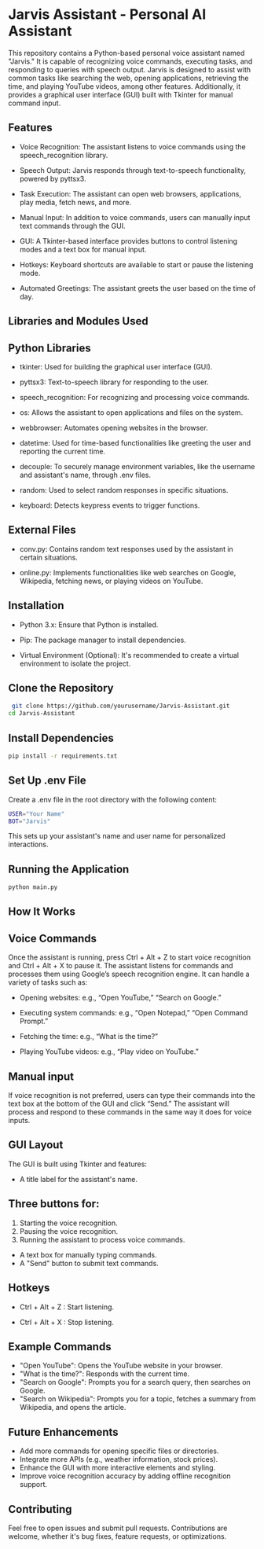 
# Jarvis Assistant - Personal AI Assistant

This repository contains a Python-based personal voice assistant named "Jarvis." It is capable of recognizing voice commands, executing tasks, and responding to queries with speech output. Jarvis is designed to assist with common tasks like searching the web, opening applications, retrieving the time, and playing YouTube videos, among other features. Additionally, it provides a graphical user interface (GUI) built with Tkinter for manual command input.


## Features

- Voice Recognition: The assistant listens to voice commands using the speech_recognition library.

- Speech Output: Jarvis responds through text-to-speech functionality, powered by pyttsx3.

- Task Execution: The assistant can open web browsers, applications, play media, fetch news, and more.

- Manual Input: In addition to voice commands, users can manually input text commands through the GUI.

- GUI: A Tkinter-based interface provides buttons to control listening modes and a text box for manual input.

- Hotkeys: Keyboard shortcuts are available to start or pause the listening mode.

- Automated Greetings: The assistant greets the user based on the time of day.


## Libraries and Modules Used
## Python Libraries

- tkinter: Used for building the graphical user interface (GUI).

- pyttsx3: Text-to-speech library for responding to the user.

- speech_recognition: For recognizing and processing voice commands.

- os: Allows the assistant to open applications and files on the system.

- webbrowser: Automates opening websites in the browser.

- datetime: Used for time-based functionalities like greeting the user and reporting the current time.

- decouple: To securely manage environment variables, like the username and assistant's name, through .env files.

- random: Used to select random responses in specific situations.

- keyboard: Detects keypress events to trigger functions.
## External Files
- conv.py: Contains random text responses used by the assistant in certain situations.

- online.py: Implements functionalities like web searches on Google, Wikipedia, fetching news, or playing videos on YouTube.

## Installation
- Python 3.x: Ensure that Python is installed.

- Pip: The package manager to install dependencies.

- Virtual Environment (Optional): It's recommended to create a virtual environment to isolate the project.
## Clone the Repository

```bash
 git clone https://github.com/yourusername/Jarvis-Assistant.git
cd Jarvis-Assistant
```
## Install Dependencies
```bash
pip install -r requirements.txt
```
## Set Up .env File
Create a .env file in the root directory with the following content:
```bash
USER="Your Name"
BOT="Jarvis"
```
This sets up your assistant's name and user name for personalized interactions.

## Running the Application
```bash
python main.py
```


## How It Works
## Voice Commands
Once the assistant is running, press Ctrl + Alt + Z to start voice recognition and Ctrl + Alt + X to pause it. The assistant listens for commands and processes them using Google’s speech recognition engine. It can handle a variety of tasks such as:

- Opening websites: e.g., “Open YouTube,” “Search on Google.”

- Executing system commands: e.g., “Open Notepad,” “Open Command Prompt.”

- Fetching the time: e.g., “What is the time?”

- Playing YouTube videos: e.g., “Play video on YouTube.”
## Manual input
If voice recognition is not preferred, users can type their commands into the text box at the bottom of the GUI and click “Send.” The assistant will process and respond to these commands in the same way it does for voice inputs.
## GUI Layout
The GUI is built using Tkinter and features:

- A title label for the assistant's name.

## Three buttons for:
1. Starting the voice recognition.
2. Pausing the voice recognition.
3. Running the assistant to process voice commands.
- A text box for manually typing commands.
- A "Send" button to submit text commands.

## Hotkeys
- Ctrl + Alt + Z : Start listening.

- Ctrl + Alt + X : Stop listening.
## Example Commands
- "Open YouTube": Opens the YouTube website in your browser.
- "What is the time?": Responds with the current time.
- "Search on Google": Prompts you for a search query, then searches on Google.
- "Search on Wikipedia": Prompts you for a topic, fetches a summary from Wikipedia, and opens the article.
## Future Enhancements
- Add more commands for opening specific files or directories.
- Integrate more APIs (e.g., weather information, stock prices).
- Enhance the GUI with more interactive elements and styling.
- Improve voice recognition accuracy by adding offline recognition support.
## Contributing
Feel free to open issues and submit pull requests. Contributions are welcome, whether it's bug fixes, feature requests, or optimizations.
